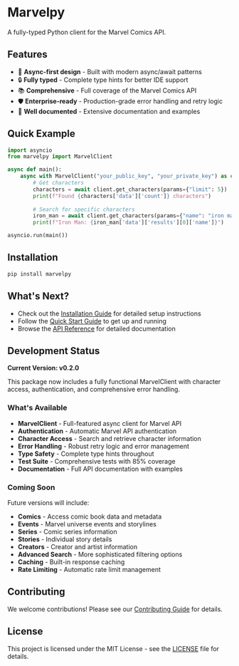 # Marvelpy

A fully-typed Python client for the Marvel Comics API.

## Features

- 🚀 **Async-first design** - Built with modern async/await patterns
- 🔒 **Fully typed** - Complete type hints for better IDE support
- 📚 **Comprehensive** - Full coverage of the Marvel Comics API
- 🛡️ **Enterprise-ready** - Production-grade error handling and retry logic
- 📖 **Well documented** - Extensive documentation and examples

## Quick Example

```python
import asyncio
from marvelpy import MarvelClient

async def main():
    async with MarvelClient("your_public_key", "your_private_key") as client:
        # Get characters
        characters = await client.get_characters(params={"limit": 5})
        print(f"Found {characters['data']['count']} characters")
        
        # Search for specific characters
        iron_man = await client.get_characters(params={"name": "iron man"})
        print(f"Iron Man: {iron_man['data']['results'][0]['name']}")

asyncio.run(main())
```

## Installation

```bash
pip install marvelpy
```

## What's Next?

- Check out the [Installation Guide](installation.md) for detailed setup instructions
- Follow the [Quick Start Guide](quickstart.md) to get up and running
- Browse the [API Reference](api/hello.md) for detailed documentation

## Development Status

**Current Version: v0.2.0**

This package now includes a fully functional MarvelClient with character access, authentication, and comprehensive error handling.

### What's Available

- **MarvelClient** - Full-featured async client for Marvel API
- **Authentication** - Automatic Marvel API authentication
- **Character Access** - Search and retrieve character information
- **Error Handling** - Robust retry logic and error management
- **Type Safety** - Complete type hints throughout
- **Test Suite** - Comprehensive tests with 85% coverage
- **Documentation** - Full API documentation with examples

### Coming Soon

Future versions will include:

- **Comics** - Access comic book data and metadata
- **Events** - Marvel universe events and storylines
- **Series** - Comic series information
- **Stories** - Individual story details
- **Creators** - Creator and artist information
- **Advanced Search** - More sophisticated filtering options
- **Caching** - Built-in response caching
- **Rate Limiting** - Automatic rate limit management

## Contributing

We welcome contributions! Please see our [Contributing Guide](contributing.md) for details.

## License

This project is licensed under the MIT License - see the [LICENSE](LICENSE) file for details.
